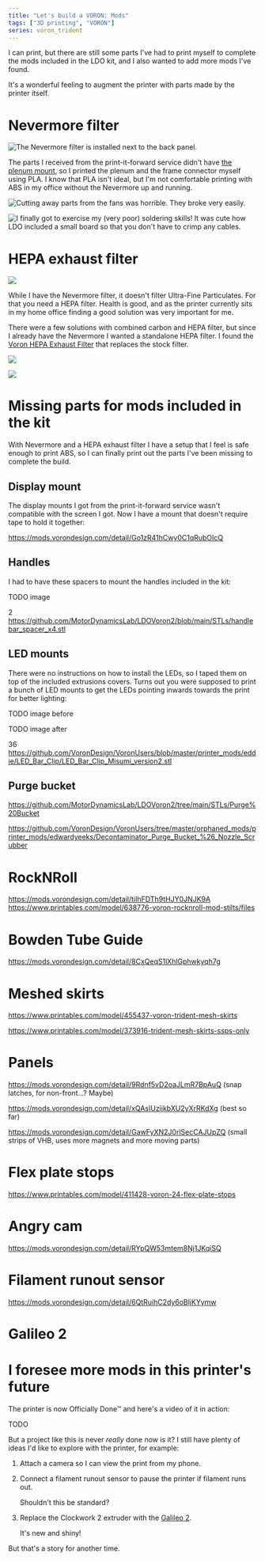 ```yaml
---
title: "Let's build a VORON: Mods"
tags: ["3D printing", "VORON"]
series: voron_trident
---
```


I can print, but there are still some parts I've had to print myself to complete the mods included in the LDO kit, and I also wanted to add more mods I've found.

It's a wonderful feeling to augment the printer with parts made by the printer itself.

# Nevermore filter

![The Nevermore filter is installed next to the back panel.](/images/trident/nevermore_installed.jpg)

The parts I received from the print-it-forward service didn't have [the plenum mount][nevermore-trident], so I printed the plenum and the frame connector myself using PLA.
I know that PLA isn't ideal, but I'm not comfortable printing with ABS in my office without the Nevermore up and running.

![Cutting away parts from the fans was horrible. They broke very easily.](/images/trident/nevermore_fans.jpg)

![I finally got to exercise my (very poor) soldering skills!
It was cute how LDO included a small board so that you don't have to crimp any cables.](/images/trident/nevermore_solder.jpg)

# HEPA exhaust filter

![](/images/trident/hepa_filter.jpg)

While I have the Nevermore filter, it doesn't filter Ultra-Fine Particulates.
For that you need a HEPA filter.
Health is good, and as the printer currently sits in my home office finding a good solution was very important for me.

There were a few solutions with combined carbon and HEPA filter, but since I already have the Nevermore I wanted a standalone HEPA filter.
I found the [Voron HEPA Exhaust Filter][] that replaces the stock filter.

![](/images/trident/hepa_filter_wire.jpg)

![](/images/trident/ugly_wire.jpg)

[Voron HEPA Exhaust Filter]: https://github.com/jmattingley23/voron-hepa-exhaust-filter

# Missing parts for mods included in the kit

With Nevermore and a HEPA exhaust filter I have a setup that I feel is safe enough to print ABS, so I can finally print out the parts I've been missing to complete the build.

## Display mount

The display mounts I got from the print-it-forward service wasn't compatible with the screen I got.
Now I have a mount that doesn't require tape to hold it together:

<https://mods.vorondesign.com/detail/Go1zR41hCwy0C1qRubOIcQ>

## Handles

I had to have these spacers to mount the handles included in the kit:

TODO image

2 <https://github.com/MotorDynamicsLab/LDOVoron2/blob/main/STLs/handlebar_spacer_x4.stl>

## LED mounts

There were no instructions on how to install the LEDs, so I taped them on top of the included extrusions covers.
Turns out you were supposed to print a bunch of LED mounts to get the LEDs pointing inwards towards the print for better lighting:

TODO image before

TODO image after

36 <https://github.com/VoronDesign/VoronUsers/blob/master/printer_mods/eddie/LED_Bar_Clip/LED_Bar_Clip_Misumi_version2.stl>

## Purge bucket

<https://github.com/MotorDynamicsLab/LDOVoron2/tree/main/STLs/Purge%20Bucket>

<https://github.com/VoronDesign/VoronUsers/tree/master/orphaned_mods/printer_mods/edwardyeeks/Decontaminator_Purge_Bucket_%26_Nozzle_Scrubber>

# RockNRoll

<https://mods.vorondesign.com/detail/tiIhFDTh9tHJY0JNJK9A>
<https://www.printables.com/model/638776-voron-rocknroll-mod-stilts/files>

# Bowden Tube Guide

<https://mods.vorondesign.com/detail/8CxQeqS1lXhlGphwkyqh7g>

# Meshed skirts

<https://www.printables.com/model/455437-voron-trident-mesh-skirts>

<https://www.printables.com/model/373916-trident-mesh-skirts-ssps-only>

# Panels

<https://mods.vorondesign.com/detail/9Rdnf5vD2oaJLmR7BpAuQ> (snap latches, for non-front...? Maybe)

<https://mods.vorondesign.com/detail/xQAsIUzijkbXU2yXrRKdXg> (best so far)

<https://mods.vorondesign.com/detail/GawFyXN2J0rlSecCAJUpZQ> (small strips of VHB, uses more magnets and more moving parts)

# Flex plate stops

<https://www.printables.com/model/411428-voron-24-flex-plate-stops>

# Angry cam

<https://mods.vorondesign.com/detail/RYpQW53mtem8Nj1JKqiSQ>

# Filament runout sensor

<https://mods.vorondesign.com/detail/6QtRuihC2dy6oBljKYymw>

# Galileo 2

# I foresee more mods in this printer's future

The printer is now Officially Done™ and here's a video of it in action:

TODO

But a project like this is never *really* done now is it?
I still have plenty of ideas I'd like to explore with the printer, for example:

1. Attach a camera so I can view the print from my phone.

1. Connect a filament runout sensor to pause the printer if filament runs out.

   Shouldn't this be standard?

1. Replace the Clockwork 2 extruder with the [Galileo 2].

   It's new and shiny!

But that's a story for another time.

[Noctua FN-A6x25]: https://noctua.at/en/nf-a6x25-flx
[4pin]: https://www.nicksherlock.com/2022/01/driving-a-4-pin-computer-pwm-fan-on-the-btt-octopus-using-klipper/
[noctua-pins]: https://faqs.noctua.at/en/support/solutions/articles/101000081757
[Galileo 2]: https://github.com/JaredC01/Galileo2
[nevermore-trident]: https://www.ldomotion.com/p/guide/Nevermore-V5-Duo--Trident
